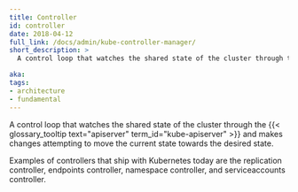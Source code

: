 ```yaml
---
title: Controller
id: controller
date: 2018-04-12
full_link: /docs/admin/kube-controller-manager/
short_description: >
  A control loop that watches the shared state of the cluster through the apiserver and makes changes attempting to move the current state towards the desired state.

aka: 
tags:
- architecture
- fundamental
---
```

 A control loop that watches the shared state of the cluster through the {{< glossary_tooltip text="apiserver" term_id="kube-apiserver" >}} and makes changes attempting to move the current state towards the desired state.

<!--more--> 

Examples of controllers that ship with Kubernetes today are the replication controller, endpoints controller, namespace controller, and serviceaccounts controller.

